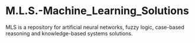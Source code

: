 M.L.S.-Machine_Learning_Solutions
=================================

MLS is a repository for artificial neural networks, fuzzy logic, case-based reasoning and knowledge-based systems solutions.